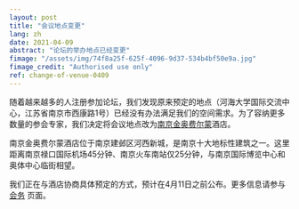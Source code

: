 ```yaml
---
layout: post
title: "会议地点变更"
lang: zh
date: 2021-04-09
abstract: "论坛的举办地点已经变更"
fimage: "/assets/img/74f8a25f-625f-4096-9d37-534b4bf50e9a.jpg"
fimage_credit: "Authorised use only"
ref: change-of-venue-0409
---
```

随着越来越多的人注册参加论坛，我们发现原来预定的地点（河海大学国际交流中心，江苏省南京市西康路1号）已经没有办法满足我们的空间需求。为了容纳更多数量的参会专家，我们决定将会议地点改为[南京金奥费尔蒙](https://www.fairmont.cn/nanjing/)酒店。

南京金奥费尔蒙酒店位于南京建邺区河西新城，是南京十大地标性建筑之一。这里距离南京禄口国际机场45分钟、南京火车南站仅25分钟，与南京国际博览中心和奥体中心临街相望。

我们正在与酒店协商具体预定的方式，预计在4月11日之前公布。更多信息请参与[会务](/zh/logistics) 页面。